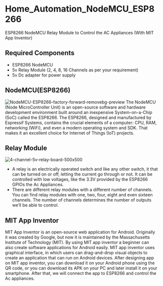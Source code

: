 # Home_Automation_NodeMCU_ESP8266
ESP8266 NodeMCU Relay Module to Control the AC Appliances (With MIT App Inventor)

## Required Components
* ESP8266 NodeMCU
* 5v Relay Module (2, 4, 8, 16 Channels as per your requirement)
* 5v Dc adapter for power supply

## NodeMCU(ESP8266)
![NodeMCU-ESP8266-factory-forward-removebg-preview](https://user-images.githubusercontent.com/111239341/222974650-80546de9-20fc-4e00-b55d-e5ccba0a3c3c.png)
   The NodeMCU (Node MicroController Unit) is an open-source software and hardware development environment built around an inexpensive System-on-a-Chip (SoC) called the ESP8266. 
The ESP8266, designed and manufactured by Espressif Systems, contains the crucial elements of a computer: CPU, RAM, networking (WiFi), and even a modern operating system and SDK. That makes it an excellent choice for Internet of Things (IoT) projects.

## Relay Module 
![4-channel-5v-relay-board-500x500](https://user-images.githubusercontent.com/111239341/222974689-fa335b81-a1e2-48c4-b743-60b12cc8408d.png)
* A relay is an electrically operated switch and like any other switch, it that can be turned on or off,
letting the current go through or not. It can be controlled with low voltages, like the 3.3V provided by
the ESP8266 GPIOs the Ac Appliances.
* There are different relay modules with a different number of channels. You can find relay modules
with one, two, four, eight and even sixteen channels. The number of channels determines the
number of outputs we’ll be able to control.

## MIT App Inventor
   MIT App Inventor  is an open-source web application for Android. Originally it was created by Google, but now it is maintained by the Massachusetts Institute of Technology (MIT). By using MIT app inventor a beginner can also create software applications for Android easily. MIT app inventor uses graphical interface, in which users can drag-and-drop visual objects to create an application that can run on Android devices. After designing app on MIT app inventor, you can download it on your Android phone using the QR code, or you can download its APK on your PC and later install it on your smartphone. After that, we will connect the app to ESP8266 and control the  Ac appliances.



